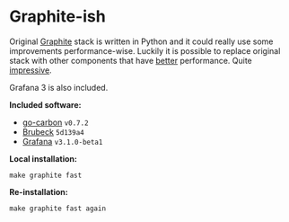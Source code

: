 # Graphite-ish

Original [Graphite](http://graphiteapp.org/) stack is written in Python and it
could really use some improvements performance-wise. Luckily it is possible to
replace original stack with other components that have
[better](https://github.com/lomik/go-carbon/tree/v0.7.2#performance) performance.
Quite [impressive](https://github.com/github/brubeck/tree/5d139a4#faq).

Grafana 3 is also included.

**Included software:**

* [go-carbon](https://github.com/lomik/go-carbon/tree/v0.7.2) `v0.7.2`
* [Brubeck](https://github.com/github/brubeck/tree/5d139a4) `5d139a4`
* [Grafana](https://github.com/grafana/grafana/tree/v3.1.0-beta1) `v3.1.0-beta1`

**Local installation:**

```
make graphite fast
```

**Re-installation:**

```
make graphite fast again
```
